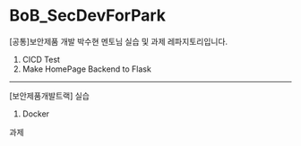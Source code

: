 # BoB_SecDevForPark
[공통]보안제품 개발 박수현 멘토님 실습 및 과제 레파지토리입니다.  
  1. CICD Test
  2. Make HomePage Backend to Flask

-----  
[보안제품개발트랙]
실습  
  1. Docker

과제

